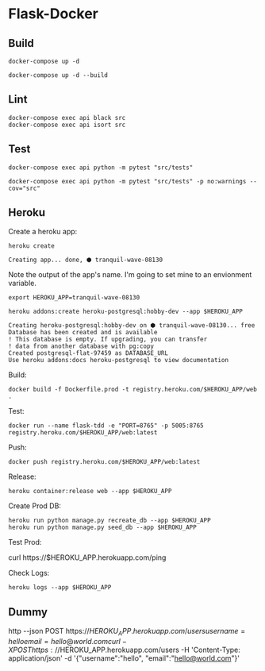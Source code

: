 # Flask-Docker

## Build

`docker-compose up -d`

`docker-compose up -d --build`

## Lint

```
docker-compose exec api black src
docker-compose exec api isort src
```

## Test

```
docker-compose exec api python -m pytest "src/tests"

docker-compose exec api python -m pytest "src/tests" -p no:warnings --cov="src"
```

## Heroku

Create a heroku app:

`heroku create`

```
Creating app... done, ⬢ tranquil-wave-08130
```

Note the output of the app's name. I'm going to set mine to an envionment variable.

`export HEROKU_APP=tranquil-wave-08130`

`heroku addons:create heroku-postgresql:hobby-dev --app $HEROKU_APP`

```
Creating heroku-postgresql:hobby-dev on ⬢ tranquil-wave-08130... free
Database has been created and is available
! This database is empty. If upgrading, you can transfer
! data from another database with pg:copy
Created postgresql-flat-97459 as DATABASE_URL
Use heroku addons:docs heroku-postgresql to view documentation
```

Build:

`docker build -f Dockerfile.prod -t registry.heroku.com/$HEROKU_APP/web .`

Test:

`docker run --name flask-tdd -e "PORT=8765" -p 5005:8765 registry.heroku.com/$HEROKU_APP/web:latest`

Push:

`docker push registry.heroku.com/$HEROKU_APP/web:latest`

Release:

`heroku container:release web --app $HEROKU_APP`

Create Prod DB:

```
heroku run python manage.py recreate_db --app $HEROKU_APP
heroku run python manage.py seed_db --app $HEROKU_APP
```

Test Prod:

curl https://$HEROKU_APP.herokuapp.com/ping

Check Logs:

```
heroku logs --app $HEROKU_APP
```

## Dummy

http --json POST https://$HEROKU_APP.herokuapp.com/users username=hello email=hello@world.com
curl -X POST https://$HEROKU_APP.herokuapp.com/users -H 'Content-Type: application/json' -d '{"username":"hello", "email":"hello@world.com"}'
